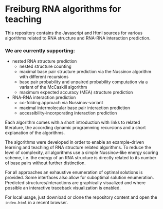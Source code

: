 # Freiburg RNA algorithms for teaching

This repository contains the Javascript and Html sources for various
algorithms related to RNA structure and RNA-RNA interaction prediction.

### We are currently supporting:

- nested RNA structure prediction
  - nested structure counting
  - maximal base pair structure prediction via the Nussinov algorithm with different recursions
  - base pair probability and unpaired probability computation via a variant of the McCaskill algorithm
  - maximum expected accuracy (MEA) structure prediction
- RNA-RNA interaction prediction
  - co-folding approach via Nussinov-variant
  - maximal intermolecular base pair interaction prediction
  - accessibility-incorporating interaction prediction
  
Each algorithm comes with a short introduction with links to related
literature, the according dynamic programming recursions 
and a short explanation of the algorithms.

The algorithms were developed in order to enable an example-driven learning and teaching of
RNA structure related algorithms. To reduce the level of complexity,
all algorithms use a simple Nussinov-like energy scoring scheme, i.e.
the energy of an RNA structure is directly related to its number 
of base pairs without further distinction.

For all approaches an exhaustive enumeration of optimal solutions is provided. 
Some interfaces also allow for suboptimal solution enumeration.
Predicted structures/interactions are graphically visualized and where possible
an interactive traceback visualization is enabled. 

For local usage, just download or clone the repository content and open the
`index.html` in a recent browser.
